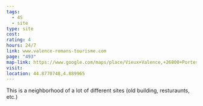 ```yaml
---
tags:
  - 4S
  - site
type: site
cost: 
rating: 4
hours: 24/7
link: www.valence-romans-tourisme.com
page: "493"
map-link: https://www.google.com/maps/place/Vieux+Valence,+26800+Portes-l%C3%A8s-Valence,+France/@44.8746799,4.887397,16.75z/data=!4m6!3m5!1s0x12b54d5e2735ca23:0x99de012f81099fe2!8m2!3d44.876963!4d4.8900107!16s%2Fg%2F1hb_gl9s6?entry=ttu&g_ep=EgoyMDI0MTAwMi4xIKXMDSoASAFQAw%3D%3D
visit: 
location: 44.8770748,4.889965
---
```

This is a neighborhood of a lot of different sites (old building, resturaunts, etc.)